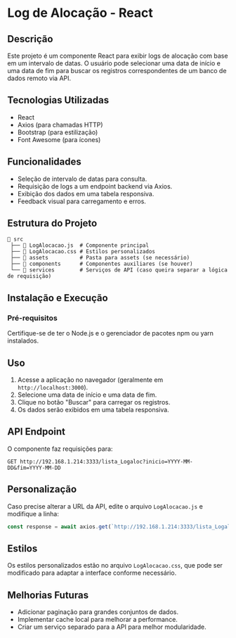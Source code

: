 # Log de Alocação - React

## Descrição
Este projeto é um componente React para exibir logs de alocação com base em um intervalo de datas. O usuário pode selecionar uma data de início e uma data de fim para buscar os registros correspondentes de um banco de dados remoto via API.

## Tecnologias Utilizadas
- React
- Axios (para chamadas HTTP)
- Bootstrap (para estilização)
- Font Awesome (para ícones)

## Funcionalidades
- Seleção de intervalo de datas para consulta.
- Requisição de logs a um endpoint backend via Axios.
- Exibição dos dados em uma tabela responsiva.
- Feedback visual para carregamento e erros.

## Estrutura do Projeto
```
📂 src
 ├── 📄 LogAlocacao.js  # Componente principal
 ├── 📄 LogAlocacao.css # Estilos personalizados
 ├── 📂 assets          # Pasta para assets (se necessário)
 ├── 📂 components      # Componentes auxiliares (se houver)
 └── 📂 services        # Serviços de API (caso queira separar a lógica de requisição)
```

## Instalação e Execução
### Pré-requisitos
Certifique-se de ter o Node.js e o gerenciador de pacotes npm ou yarn instalados.


## Uso
1. Acesse a aplicação no navegador (geralmente em `http://localhost:3000`).
2. Selecione uma data de início e uma data de fim.
3. Clique no botão "Buscar" para carregar os registros.
4. Os dados serão exibidos em uma tabela responsiva.

## API Endpoint
O componente faz requisições para:
```
GET http://192.168.1.214:3333/lista_Logaloc?inicio=YYYY-MM-DD&fim=YYYY-MM-DD
```

## Personalização
Caso precise alterar a URL da API, edite o arquivo `LogAlocacao.js` e modifique a linha:
```js
const response = await axios.get(`http://192.168.1.214:3333/lista_Logaloc?inicio=${dataInicio}&fim=${dataFim}`);
```

## Estilos
Os estilos personalizados estão no arquivo `LogAlocacao.css`, que pode ser modificado para adaptar a interface conforme necessário.

## Melhorias Futuras
- Adicionar paginação para grandes conjuntos de dados.
- Implementar cache local para melhorar a performance.
- Criar um serviço separado para a API para melhor modularidade.



